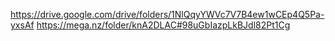 https://drive.google.com/drive/folders/1NlQqyYWVc7V7B4ew1wCEp4Q5Pa-yxsAf
https://mega.nz/folder/knA2DLAC#98uGbIazpLkBJdl82Pt1Cg
